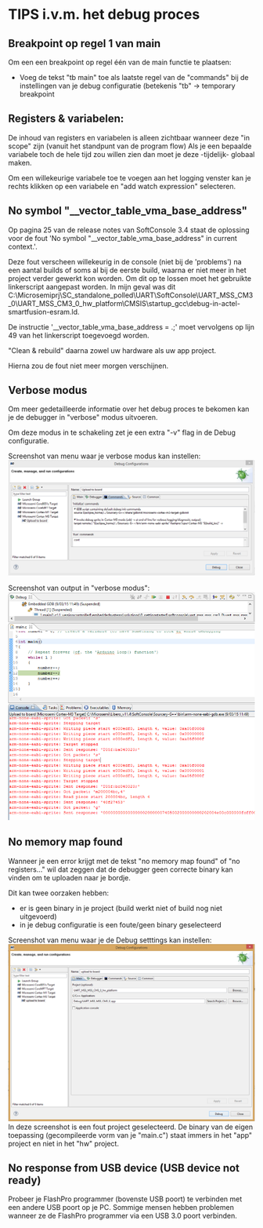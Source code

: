 # TIPS i.v.m. het debug proces

## Breakpoint op regel 1 van main
Om een een breakpoint op regel één van de main functie te plaatsen:
 * Voeg de tekst "tb main" toe als laatste regel van de "commands" bij de instellingen van je debug configuratie (betekenis "tb" -> temporary breakpoint

## Registers & variabelen:
De inhoud van registers en variabelen is alleen zichtbaar wanneer deze "in scope" zijn (vanuit het standpunt van de program flow)
Als je een bepaalde variabele toch de hele tijd zou willen zien dan moet je deze -tijdelijk- globaal maken.

Om een willekeurige variabele toe te voegen aan het logging venster kan je rechts klikken op een variabele en "add watch expression" selecteren.


## No symbol "__vector_table_vma_base_address"
Op pagina 25 van de release notes van SoftConsole 3.4 staat de oplossing voor de fout 'No symbol "__vector_table_vma_base_address" in current context.'.

Deze fout verscheen willekeurig in de console (niet bij de 'problems') na een aantal builds of soms al bij de eerste build, waarna er niet meer in het project verder gewerkt kon worden.
Om dit op te lossen moet het gebruikte linkerscript aangepast worden. In mijn geval was dit C:\Microsemiprj\SC_standalone_polled\UART\SoftConsole\UART_MSS_CM3_0\UART_MSS_CM3_0_hw_platform\CMSIS\startup_gcc\debug-in-actel-smartfusion-esram.ld.

De instructie '__vector_table_vma_base_address = .;' moet vervolgens op lijn 49 van het linkerscript toegevoegd worden.

"Clean & rebuild" daarna zowel uw hardware als uw app project. 

Hierna zou de fout niet meer morgen verschijnen.

## Verbose modus
Om meer gedetailleerde informatie over het debug proces te bekomen kan je de debugger in "verbose" modus uitvoeren.

Om deze modus in te schakeling zet je een extra "-v" flag in de Debug configuratie.

Screenshot van menu waar je verbose modus kan instellen:
![Screenshot van menu waar je verbose modus kan instellen:](/Tips/SoftConsole/Debug/screenshots/verboseMode_setting.PNG?raw=true "screenshot menu verbose")

Screenshot van output in "verbose modus":
![Screenshot van output in "verbose modus":](/Tips/SoftConsole/Debug/screenshots/verboseMode_output.PNG?raw=true "Screenshot verbose")

## No memory map found 
Wanneer je een error krijgt met de tekst "no memory map found" of "no registers..." wil dat zeggen dat de debugger geen correcte binary kan vinden om te uploaden naar je bordje.

Dit kan twee oorzaken hebben:
 * er is geen binary in je project (build werkt niet of build nog niet uitgevoerd)
 * in je debug configuratie is een foute/geen binary geselecteerd
 
Screenshot van menu waar je de Debug setttings kan instellen:
![Screenshot van menu waar je de Debug setttings kan instellen:](/Tips/SoftConsole/Debug/screenshots/selectBinary.png?raw=true "screenshot menu Debug")
In deze screenshot is een fout project geselecteerd.
De binary van de eigen toepassing (gecompileerde vorm van je "main.c") staat immers in het "app" project en niet in het "hw" project.

## No response from USB device (USB device not ready)
Probeer je FlashPro programmer (bovenste USB poort) te verbinden met een andere USB poort op je PC.
Sommige mensen hebben problemen wanneer ze de FlashPro programmer via een USB 3.0 poort verbinden.
